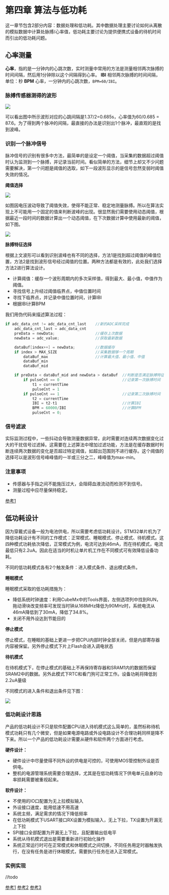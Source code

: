 # 第四章 算法与低功耗

这一章节包含2部分内容：数据处理和低功耗。其中数据处理主要讨论如何从离散的模拟数据中计算处脉搏/心率值，低功耗主要讨论为提供便携式设备的待机时间而引出的低功耗问题。

## 心率测量

**心率**，指的是一分钟内的心跳次数，实时测量中常用的方法是测量相邻两次脉搏的时间间隔，然后用1分钟除以这个间隔得到心率。
**IBI** 相邻两次脉搏的时间间隔，单位：秒
**BPM** 心率，一分钟内的心跳次数，`BPM=60/IBI`。

### 脉搏传感器测得的波形

![](../image/04_BPM_wave.jpg)

可以看出图中所示波形对应的心跳间隔是1.37/2=0.685s，心率值为60/0.685 = 87.6。为了得到两个脉冲的间隔，最直接的办法是识别出1个脉冲，最直观的是找到波峰。

### 识别一个脉冲信号

脉冲信号的识别有很多中方法，最简单的是设定一个阈值，当采集的数据超过阈值时认为监测到一个脉搏，并记录当前时间。看似简单的方法，细节上却又不少问题需要解决，第一个问题是阈值的选取，如下一段波形显示的是信号忽然变弱时阈值失效的情况。

**阈值选择**

![](../image/04_BPM_wave_2.jpg)

如图因电压波动导致了阈值失效，使得不能正常、稳定地测量脉搏。所以在算法实现上不可能用一个固定的值来判断波峰的出现。很显然我们需要使用动态阈值，根据最近一段时间的数据计算出一个动态阈值，在下次数据计算中使用最新的阈值，如下图。

![](../image/04_BPM_wave_3.jpg)

**脉搏特征选择**

根据上文波形可以看到识别波峰也有不同的选择，方法1是找到超过阈值的峰值位置，方法2是找到波形信号经过阈值的位置。两种方法都是有效的，此处我们选择方法2进行算法设计。

* 计算阈值：缓存一个波形周期内的多次采样值，得到最大、最小值，中值作为阈值。
* 寻找信号上升经过阈值临界点，中值位置时间
* 寻找下临界点，并记录中值位置时间，计算IBI
* 根据IBI计算BPM

我们用伪代码来描述算法过程：
```c
if adc_data_cnt != adc_data_cnt_last    //新的ADC采样完成
    adc_data_cnt_last = adc_data_cnt
    preData = newData;                  //缓存上次数据
    newData = adc_value;                //获取最新数据

    dataBuf[index++] = newData;         //数据缓存
    if index > MAX_SIZE                 //采集数据够一个周期
        dataBuf_max                     //计算最大值、最小值、中值
        dataBuf_min
        dataBuf_mid

    if preData < dataBuf_mid and newData > dataBuf  //判断是否满足脉搏特征
        if pulseCnt == 0                            //记录第一次脉搏时间
            t1 = currentTime
            pulseCnt = 1
        if pulseCnt == 1                            //记录第二次脉搏时间
            t2 = currentTime
            IBI = t2-t1                             //计算IBI
            BPM = 60000/IBI                         //计算BPM
            pulseCnt = 0;
```

### 信号滤波

实际监测过程中，一些抖动会导致测量数据异常，此时需要对连续两次数据变化过大的干扰信号过滤掉。这需要在上述算法中增加过滤功能，方法是在缓存数据时判断连续两次数据的变化是否超过特定阈值，如超出范围则不进行缓存。这个阈值的选择可以是波形信号峰峰值的一半或三分之二，峰峰值为max-min。

### 注意事项

* 传感器与手指之间不能施压过大，会阻碍血液流动而检测不到信号。
* 测量过程中应尽量保持稳定。

[参考1](https://www.cnblogs.com/whik/p/10631271.html)

## 低功耗设计

因为穿戴式设备一般为电池供电，所以需要考虑低功耗设计。STM32单片机为了降低功耗设计有不同的工作模式：正常模式、睡眠模式、停止模式、待机模式。这四种模式功耗依次降低，正常模式为例，电流可达到46mA，而在待机模式，电流最低只有2.2uA。因此在适当的时机让单片机工作在不同模式可有效降低设备功耗。

不同的低功耗模式各有2个触发条件：进入模式条件、退出模式条件。

**睡眠模式**

睡眠模式采取的低功耗措施为：

* 降低系统时钟速度：利用CubeMx中的Tools界面，左侧选项列中找到RUN，拖动滑块改变频率可发现当时钟从168MHz降低为90MHz时，系统电流从46mA降低到了30mA，降低了34.8%。
* 关闭不用外设达到节能目的

**停止模式**

停止模式，在睡眠的基础上更进一步把CPU内部时钟全部关闭，但是内部寄存器内容被保留。另外停止模式下片上Flash会进入调电状态

**待机模式**

在待机模式下，在停止模式的基础上不再保持寄存器和SRAM1内的数据而保留SRAM2中的数据。另外此模式下RTC和看门狗可正常工作。设备功耗将降低到2.2uA量级

不同模式的进入条件和退出条件见下图：

![](../image/04_low_power_01.png)

### 低功耗设计思路

产品的低功耗设计不只是软件配置CPU进入待机模式这么简单的，虽然标称待机模式功耗只有几个微安，但是如果电源电路或外设电路设计不合理功耗同样是降不下来。所以一个产品的低功耗设计需要从硬件和软件两个方面进行考虑。

**硬件设计：**

* 硬件设计中尽量使得不同外设的供电是可控的，可使用MOS管控制外设是否供电。
* 整机的电源管理系统需要合理选择，尤其是在低功耗情况下供电单元自身的功率损耗需要被重视起来。

**软件设计：**

* 不使用的IO口配置为无上拉模拟输入
* 外设接口速度，能用低速不用高速
* 系统主频，满足需求的情况下降低频率
* 在低功耗模式下USART接口RX设置为模拟输入，无上下拉，TX设置为开漏无上下拉
* SPI接口全部配置为开漏无上下拉，且配置输出低电平
* 系统从待机模式退出是需要重新进行初始化操作
* 系统正常运行时可在正常模式和休眠模式之间切换，不同任务用定时器触发执行，在没有任务是进行休眠模式，需要执行任务在进入正常模式。

### 实例实现

//todo

[参考1](https://blog.csdn.net/sudaroot/article/details/85626218)
[参考2](https://blog.csdn.net/X_BoLuoPi/article/details/88789982)
[参考3](http://news.eeworld.com.cn/mcu/2018/ic-news091041215.html)